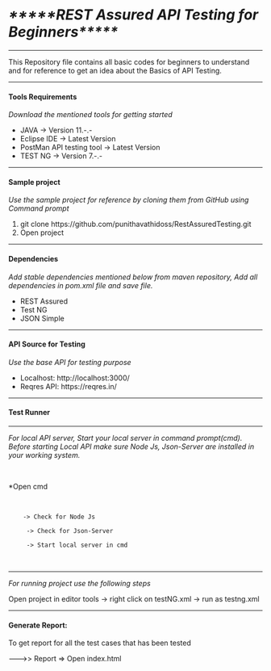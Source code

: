 <h1><i>*****REST Assured API Testing for Beginners*****</i></h1>

<hr>

<p>This Repository file contains all basic codes for beginners to understand and for reference to get an idea about the Basics of API Testing.</p>

<hr>

#### Tools Requirements

<p><i>Download the mentioned tools for getting started</i></p>

<ul>
  <li>JAVA -> Version 11.-.-</li>
  <li>Eclipse IDE -> Latest Version</li>
  <li>PostMan API testing tool -> Latest Version</li>
  <li>TEST NG -> Version 7.-.-</li>
</ul> 

<hr>

#### Sample project

<p><i>Use the sample project for reference by cloning them from GitHub using Command prompt</i></p>

<ol>
  <li>git clone https://github.com/punithavathidoss/RestAssuredTesting.git</li>
  <li>Open project</li>
</ol>

<hr>

#### Dependencies

<p><i> Add stable dependencies mentioned below from maven repository, Add all dependencies in pom.xml file and save file.</i></p>

<ul>
  <li>REST Assured</li>
  <li>Test NG</li>
  <li>JSON Simple</li>
</ul>

<hr>

#### API Source for Testing

<p><i> Use the base API for testing purpose</i></p>

<ul>
  <li>Localhost: http://localhost:3000/</li>
  <li>Reqres API: https://reqres.in/</li>
</ul>

<hr>

#### Test Runner
<hr>

<i>For local API server, Start your local server in command prompt(cmd). Before starting Local API make sure Node Js, Json-Server are installed in your working system.</i>

<br>

*Open cmd 

<br>

        -> Check for Node Js 
          
         -> Check for Json-Server 
         
         -> Start local server in cmd
<br>

<hr>
<i>For running project use the following steps</i>
<br>

Open project in editor tools -> right click on testNG.xml -> run as testng.xml

<hr>

#### Generate Report:

<p> To get report for all the test cases that has been tested </p>

--->> Report => Open index.html






